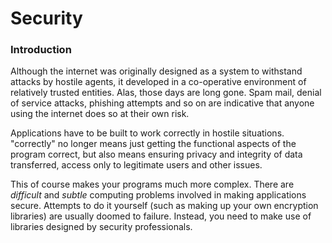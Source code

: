 # Security

### Introduction

Although the internet was originally designed as a system to withstand attacks by hostile agents, it developed in a co-operative environment of relatively trusted entities. Alas, those days are long gone. Spam mail, denial of service attacks, phishing attempts and so on are indicative that anyone using the internet does so at their own risk.

Applications have to be built to work correctly in hostile situations. "correctly" no longer means just getting the functional aspects of the program correct, but also means ensuring privacy and integrity of data transferred, access only to legitimate users and other issues.

This of course makes your programs much more complex. There are *difficult* and *subtle* computing problems involved in making applications secure. Attempts to do it yourself (such as making up your own encryption libraries) are usually doomed to failure. Instead, you need to make use of libraries designed by security professionals.